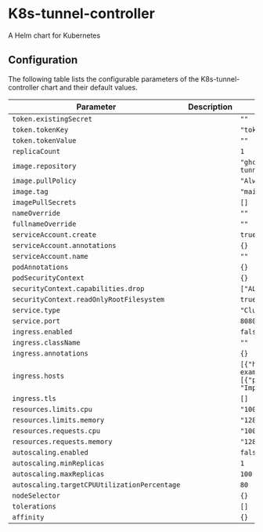 
K8s-tunnel-controller
===========

A Helm chart for Kubernetes


## Configuration

The following table lists the configurable parameters of the K8s-tunnel-controller chart and their default values.

| Parameter                | Description             | Default        |
| ------------------------ | ----------------------- | -------------- |
| `token.existingSecret` |  | `""` |
| `token.tokenKey` |  | `"token"` |
| `token.tokenValue` |  | `""` |
| `replicaCount` |  | `1` |
| `image.repository` |  | `"ghcr.io/angelbarrera92/k8s-tunnel-controller"` |
| `image.pullPolicy` |  | `"Always"` |
| `image.tag` |  | `"main"` |
| `imagePullSecrets` |  | `[]` |
| `nameOverride` |  | `""` |
| `fullnameOverride` |  | `""` |
| `serviceAccount.create` |  | `true` |
| `serviceAccount.annotations` |  | `{}` |
| `serviceAccount.name` |  | `""` |
| `podAnnotations` |  | `{}` |
| `podSecurityContext` |  | `{}` |
| `securityContext.capabilities.drop` |  | `["ALL"]` |
| `securityContext.readOnlyRootFilesystem` |  | `true` |
| `service.type` |  | `"ClusterIP"` |
| `service.port` |  | `8080` |
| `ingress.enabled` |  | `false` |
| `ingress.className` |  | `""` |
| `ingress.annotations` |  | `{}` |
| `ingress.hosts` |  | `[{"host": "chart-example.local", "paths": [{"path": "/", "pathType": "ImplementationSpecific"}]}]` |
| `ingress.tls` |  | `[]` |
| `resources.limits.cpu` |  | `"100m"` |
| `resources.limits.memory` |  | `"128Mi"` |
| `resources.requests.cpu` |  | `"100m"` |
| `resources.requests.memory` |  | `"128Mi"` |
| `autoscaling.enabled` |  | `false` |
| `autoscaling.minReplicas` |  | `1` |
| `autoscaling.maxReplicas` |  | `100` |
| `autoscaling.targetCPUUtilizationPercentage` |  | `80` |
| `nodeSelector` |  | `{}` |
| `tolerations` |  | `[]` |
| `affinity` |  | `{}` |






